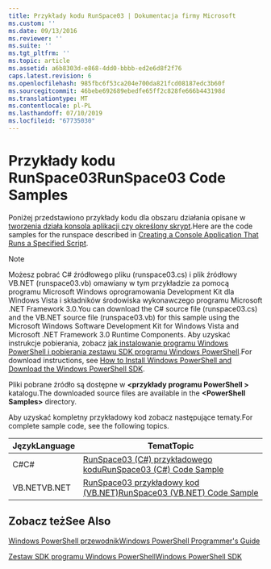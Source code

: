 ```yaml
---
title: Przykłady kodu RunSpace03 | Dokumentacja firmy Microsoft
ms.custom: ''
ms.date: 09/13/2016
ms.reviewer: ''
ms.suite: ''
ms.tgt_pltfrm: ''
ms.topic: article
ms.assetid: a6b8303d-e868-4dd0-bbbb-ed2e6d8f2f76
caps.latest.revision: 6
ms.openlocfilehash: 985fbc6f53ca204e700da821fcd08187edc3b60f
ms.sourcegitcommit: 46bebe692689ebedfe65ff2c828fe666b443198d
ms.translationtype: MT
ms.contentlocale: pl-PL
ms.lasthandoff: 07/10/2019
ms.locfileid: "67735030"
---
```

# <a name="runspace03-code-samples"></a><span data-ttu-id="9d988-102">Przykłady kodu RunSpace03</span><span class="sxs-lookup"><span data-stu-id="9d988-102">RunSpace03 Code Samples</span></span>

<span data-ttu-id="9d988-103">Poniżej przedstawiono przykłady kodu dla obszaru działania opisane w [tworzenia działa konsola aplikacji czy określony skrypt](fd).</span><span class="sxs-lookup"><span data-stu-id="9d988-103">Here are the code samples for the runspace described in [Creating a Console Application That Runs a Specified Script](fd).</span></span>

> [!NOTE]
> <span data-ttu-id="9d988-104">Możesz pobrać C# źródłowego pliku (runspace03.cs) i plik źródłowy VB.NET (runspace03.vb) omawiany w tym przykładzie za pomocą programu Microsoft Windows oprogramowania Development Kit dla Windows Vista i składników środowiska wykonawczego programu Microsoft .NET Framework 3.0.</span><span class="sxs-lookup"><span data-stu-id="9d988-104">You can download the C# source file (runspace03.cs) and the VB.NET source file (runspace03.vb) for this sample using the Microsoft Windows Software Development Kit for Windows Vista and Microsoft .NET Framework 3.0 Runtime Components.</span></span> <span data-ttu-id="9d988-105">Aby uzyskać instrukcje pobierania, zobacz [jak instalowanie programu Windows PowerShell i pobierania zestawu SDK programu Windows PowerShell](/powershell/developer/installing-the-windows-powershell-sdk).</span><span class="sxs-lookup"><span data-stu-id="9d988-105">For download instructions, see [How to Install Windows PowerShell and Download the Windows PowerShell SDK](/powershell/developer/installing-the-windows-powershell-sdk).</span></span>
>
> <span data-ttu-id="9d988-106">Pliki pobrane źródło są dostępne w  **\<przykłady programu PowerShell >** katalogu.</span><span class="sxs-lookup"><span data-stu-id="9d988-106">The downloaded source files are available in the **\<PowerShell Samples>** directory.</span></span>

<span data-ttu-id="9d988-107">Aby uzyskać kompletny przykładowy kod zobacz następujące tematy.</span><span class="sxs-lookup"><span data-stu-id="9d988-107">For complete sample code, see the following topics.</span></span>

|<span data-ttu-id="9d988-108">Język</span><span class="sxs-lookup"><span data-stu-id="9d988-108">Language</span></span>|<span data-ttu-id="9d988-109">Temat</span><span class="sxs-lookup"><span data-stu-id="9d988-109">Topic</span></span>|
|--------------|-----------|
|<span data-ttu-id="9d988-110">C#</span><span class="sxs-lookup"><span data-stu-id="9d988-110">C#</span></span>|[<span data-ttu-id="9d988-111">RunSpace03 (C#) przykładowego kodu</span><span class="sxs-lookup"><span data-stu-id="9d988-111">RunSpace03 (C#) Code Sample</span></span>](./runspace03-csharp-code-sample.md)|
|<span data-ttu-id="9d988-112">VB.NET</span><span class="sxs-lookup"><span data-stu-id="9d988-112">VB.NET</span></span>|[<span data-ttu-id="9d988-113">RunSpace03 przykładowy kod (VB.NET)</span><span class="sxs-lookup"><span data-stu-id="9d988-113">RunSpace03 (VB.NET) Code Sample</span></span>](./runspace03-vb-net-code-sample.md)|

## <a name="see-also"></a><span data-ttu-id="9d988-114">Zobacz też</span><span class="sxs-lookup"><span data-stu-id="9d988-114">See Also</span></span>

[<span data-ttu-id="9d988-115">Windows PowerShell przewodnik</span><span class="sxs-lookup"><span data-stu-id="9d988-115">Windows PowerShell Programmer's Guide</span></span>](./windows-powershell-programmer-s-guide.md)

[<span data-ttu-id="9d988-116">Zestaw SDK programu Windows PowerShell</span><span class="sxs-lookup"><span data-stu-id="9d988-116">Windows PowerShell SDK</span></span>](../windows-powershell-reference.md)